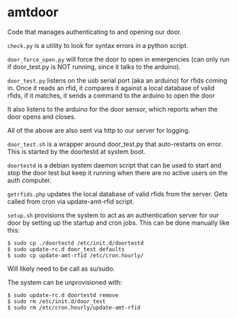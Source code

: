 amtdoor
=======

Code that manages authenticating to and opening our door.

`check.py` is a utility to look for syntax errors in a python script.



`door_force_open.py` will force the door to open in emergencies (can only run if door_test.py is NOT running, since it talks to the arduino).


`door_test.py` listens on the usb serial port (aka an arduino) for rfids coming in. Once it reads an rfid, it compares it against a local database of valid rfids, if it matches, it sends a command to the arduino to open the door

It also listens to the arduino for the door sensor, which reports when the door opens and closes.

All of the above are also sent via http to our server for logging.


`door_test.sh` is a wrapper around door_test.py that auto-restarts on error. This is started by the doortestd at system boot.


`doortestd` is a debian system daemon script that can be used to start and stop the door test but keep it running when there are no active users on the auth computer.


`getrfids.php` updates the local database of valid rfids from the server. Gets called from cron via update-amt-rfid script.


`setup.sh` provisions the system to act as an authentication server for our door by setting up the startup and cron jobs. This can be done manually like this:
```
$ sudo cp ./doortestd /etc/init.d/doortestd
$ sudo update-rc.d door_test defaults
$ sudo cp update-amt-rfid /etc/cron.hourly/
```
Will likely need to be call as su/sudo.

The system can be unprovisioned with:
```
$ sudo update-rc.d doortestd remove
$ sudo rm /etc/init.d/door_test
$ sudo rm /etc/cron.hourly/update-amt-rfid
